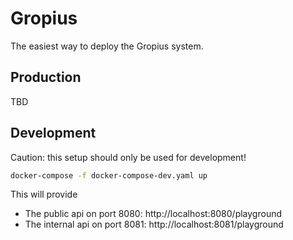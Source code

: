 # Gropius

The easiest way to deploy the Gropius system.

## Production

TBD

## Development

Caution: this setup should only be used for development!

```sh
docker-compose -f docker-compose-dev.yaml up
```

This will provide
- The public api on port 8080: http://localhost:8080/playground
- The internal api on port 8081: http://localhost:8081/playground